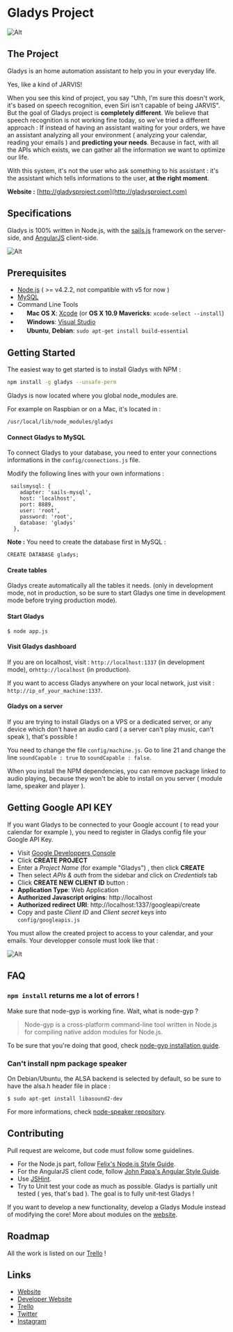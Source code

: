 Gladys Project
=======================


![Alt](http://gladysproject.com/assets/images/presentation/facebook_share_gladys.jpg)

The Project
-------------

Gladys is an home automation assistant to help you in your everyday life.

Yes, like a kind of JARVIS!

When you see this kind of project, you say "Uhh, I'm sure this doesn't work, it's based on speech recognition, even Siri isn't capable of being JARVIS". But the goal of Gladys project is **completely different**. We believe that speech recognition is not working fine today, so we've tried a different approach : If instead of having an assistant waiting for your orders, we have an assistant analyzing all your environment ( analyzing your calendar, reading your emails ) and **predicting your needs**. Because in fact, with all the APIs which exists, we can gather all the information we want to optimize our life.

With this system, it's not the user who ask something to his assistant : it's the assistant which tells informations to the user, **at the right moment**.

**Website :** [http://gladysproject.com](http://gladysproject.com)

Specifications
-------------

Gladys is 100% written in Node.js, with the [sails.js](http://sailsjs.org/) framework on the server-side, and [AngularJS](https://angularjs.org/) client-side.

![Alt](http://gladysproject.com/assets/images/presentation/gladys_schema.jpg)


Prerequisites
-------------

- [Node.js](http://nodejs.org) ( >= v4.2.2, not compatible with v5 for now )
- [MySQL](http://www.mysql.com/)
- Command Line Tools
 - <img src="http://deluge-torrent.org/images/apple-logo.gif" height="17">&nbsp;**Mac OS X**: [Xcode](https://itunes.apple.com/us/app/xcode/id497799835?mt=12) (or **OS X 10.9 Mavericks**: `xcode-select --install`)
 - <img src="http://dc942d419843af05523b-ff74ae13537a01be6cfec5927837dcfe.r14.cf1.rackcdn.com/wp-content/uploads/windows-8-50x50.jpg" height="17">&nbsp;**Windows**: [Visual Studio](http://www.visualstudio.com/downloads/download-visual-studio-vs#d-express-windows-8)
 - <img src="https://lh5.googleusercontent.com/-2YS1ceHWyys/AAAAAAAAAAI/AAAAAAAAAAc/0LCb_tsTvmU/s46-c-k/photo.jpg" height="17">&nbsp;**Ubuntu**, **Debian**: `sudo apt-get install build-essential`



 
Getting Started
---------------

The easiest way to get started is to install Gladys with NPM :

```bash
npm install -g gladys --unsafe-perm
```

Gladys is now located where you global node_modules are.

For example on Raspbian or on a Mac, it's located in :
 
```
/usr/local/lib/node_modules/gladys
```

#### Connect Gladys to MySQL

To connect Gladys to your database, you need to enter your connections informations in the `config/connections.js` file.

Modify the following lines with your own informations :

```
 sailsmysql: {
    adapter: 'sails-mysql',
    host: 'localhost', 
    port: 8889, 
    user: 'root', 
    password: 'root',
    database: 'gladys'
  },
```

**Note :** You need to create the database first in MySQL :

`CREATE DATABASE gladys;`

#### Create tables

Gladys create automatically all the tables it needs. (only in development mode, not in production, so be sure to start Gladys one time in development mode before trying production mode).

#### Start Gladys 

```
$ node app.js
```

#### Visit Gladys dashboard

If you are on localhost, visit : `http://localhost:1337` (in development mode), or`http://localhost` (in production).

If you want to access Gladys anywhere on your local network, just visit : `http://ip_of_your_machine:1337`.

#### Gladys on a server

If you are trying to install Gladys on a VPS or a dedicated server, or any device which don't have an audio card ( a server can't play music, can't speak ), that's possible !

You need to change the file `config/machine.js`. 
Go to line 21 and change the line `soundCapable : true` to `soundCapable : false`.

When you install the NPM dependencies, you can remove package linked to audio playing, because they won't be able to install on you server ( module lame, speaker and player ).


Getting Google API KEY
------------------

If you want Gladys to be connected to your Google account ( to read your calendar for example ), you need to register in Gladys config file your Google API Key.

- Visit [Google Developpers Console](https://console.developers.google.com/project)
- Click **CREATE PROJECT**
- Enter a *Project Name* (for example "Gladys") , then click **CREATE**
- Then select *APIs & auth* from the sidebar and click on *Credentials* tab
- Click **CREATE NEW CLIENT ID** button :
 - **Application Type**: Web Application
 - **Authorized Javascript origins**: http://localhost
 - **Authorized redirect URI**: http://localhost:1337/googleapi/create
- Copy and paste *Client ID* and *Client secret* keys into `config/googleapis.js`

You must allow the created project to access to your calendar, and your emails. Your developper console must look like that :

![Alt](http://gladysproject.com/assets/images/presentation/api_authorization.png)

FAQ
-------------

### `npm install` returns me a lot of errors !

Make sure that node-gyp is working fine. Wait, what is node-gyp ?
>Node-gyp is a cross-platform command-line tool written in Node.js for compiling native addon modules for Node.js.

To be sure that you're doing that good, check [node-gyp installation guide](https://github.com/TooTallNate/node-gyp#installation).

### Can't install npm package speaker

On Debian/Ubuntu, the ALSA backend is selected by default, so be sure to have the alsa.h header file in place :

`$ sudo apt-get install libasound2-dev`

For more informations, check [node-speaker repository](https://github.com/TooTallNate/node-speaker).


Contributing
-------------

Pull request are welcome, but code must follow some guidelines.

* For the Node.js part, follow [Felix's Node.js Style Guide](https://github.com/felixge/node-style-guide).
* For the AngularJS client code, follow [John Papa's Angular Style Guide](https://github.com/johnpapa/angular-styleguide).
* Use [JSHint](https://github.com/jshint/jshint).
* Try to Unit test your code as much as possible. Gladys is partially unit tested ( yes, that's bad ). The goal is to fully unit-test Gladys !

If you want to develop a new functionality, develop a Gladys Module instead of modifying the core! More about modules on the [website](http://gladysproject.com).


Roadmap
-------------

All the work is listed on our [Trello](https://trello.com/b/cxtyidIH) !

Links
-------------

- [Website](http://gladysproject.com)
- [Developer Website](http://developer.gladysproject.com)
- [Trello](https://trello.com/b/cxtyidIH)
- [Twitter](https://twitter.com/gladysproject)
- [Instagram](https://www.instagram.com/gladysproject/)
